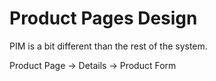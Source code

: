 # Product Pages Design

PIM is a bit different than the rest of the system.

Product Page -> Details -> Product Form
